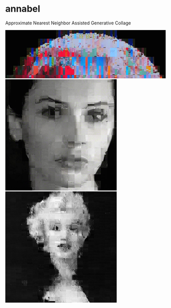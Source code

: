 # annabel
Approximate Nearest Neighbor Assisted Generative Collage

![](https://github.com/tvldz/annabel/blob/master/examples/moon_collage.png)
<img src="https://github.com/tvldz/annabel/blob/master/examples/jones_collage.png" width="350">
<img src="https://github.com/tvldz/annabel/blob/master/examples/marilyn_collage.png" width="350">
